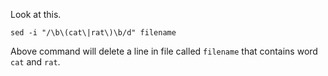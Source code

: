 Look at this.
```
sed -i "/\b\(cat\|rat\)\b/d" filename
```
Above command will delete a line in file called `filename` that contains word `cat` and `rat`.
